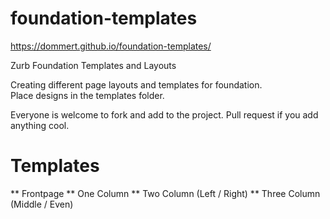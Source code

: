 foundation-templates
====================
https://dommert.github.io/foundation-templates/


Zurb Foundation Templates and Layouts

Creating different page layouts and templates for foundation.  
Place designs in the templates folder.

Everyone is welcome to fork and add to the project. Pull request if you add anything cool.


Templates
==============
** Frontpage
** One Column
** Two Column (Left / Right)
** Three Column (Middle / Even)



